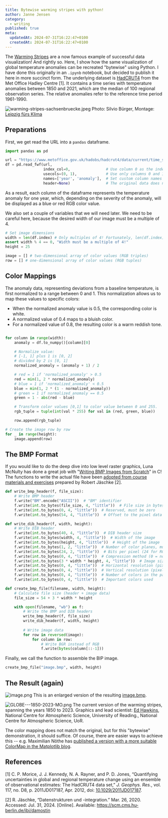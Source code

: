 ```yaml
---
title: Bytewise warming stripes with python!
author: Janne Jensen
category:
  - writing
published: true
meta:
  updatedAt: 2024-07-31T16:22:47+0100
  createdAt: 2024-07-31T16:22:47+0100
---
```


The [Warming Stripes](https://en.wikipedia.org/wiki/Warming_stripes) are a now famous example of successful data visualization! And rightly so. Here, I show how the same visualization of global temperature anomalies can be recreated "bytewise" using Python. I have done this originally in an `.ipynb` notebook, but decided to publish it here in more succinct form. The underlying dataset is [HadCRUT4](https://doi.org/10.1029/2011JD017187) from the Met Office Hadley Centre [1]. It contains a time series with temperature anomalies between 1850 and 2021, which are the median of 100 regional observation series. The relative anomalies refer to the reference time period 1961-1990.

![warming-stripes-sachsenbruecke.jpeg](/warming-stripes-sachsenbruecke.jpeg)
Photo: Silvio Bürger, Montage: [Leipzig fürs Klima](https://sachsenbruecke.de/)

## Preparations

First, we get read the URL into a `pandas` dataframe.

```python
import pandas as pd

url = "https://www.metoffice.gov.uk/hadobs/hadcrut4/data/current/time_series/HadCRUT.4.6.0.0.annual_ns_avg.txt"
df = pd.read_fwf(url,
                 index_col=0,                # Use column 0 as the index
                 usecols=(0, 1),             # Use only columns 0 and 1 from the original data
                 names=['year', 'anomaly'],  # Set custom column names
                 header=None)                # The original data does not have a header
```

As a result, each column of the dataframe represents the temperature anomaly for one year, which, depending on the severity of the anomaly, will be displayed as a blue or red RGB color value.

We also set a couple of variables that we will need later. We need to be careful here, because the desired width of our image must be a multiple of 4.

```python
# Set image dimensions
width = len(df.index) # Only multiples of 4! Fortunately, len(df.index) is 172 :)
assert width % 4 == 0, "Width must be a multiple of 4!"
height = 25

image = [] # two-dimensional array of color values (RGB triples)
row = [] # one-dimensional array of color values (RGB tuples)
```

## Color Mappings

The anomaly data, representing deviations from a baseline temperature, is first normalized to a range between 0 and 1. This normalization allows us to map these values to specific colors:

- When the normalized anomaly value is 0.5, the corresponding color is white.
- A normalized value of 0.4 maps to a bluish color.
- For a normalized value of 0.8, the resulting color is a warm reddish tone.


```python

for column in range(width):
    anomaly = df.to_numpy()[column][0]

    # Normalize value:
    # [-1, 1] plus 1 is [0, 2]
    # divided by 2 is [0, 1]
    normalized_anomaly = (anomaly + 1) / 2

	# red = 1 if 'normalized_anomaly' > 0.5
    red = min(1, 2 * normalized_anomaly)
    # blue = 1 if 'normalized_anomaly' < 0.5
    blue = min(1, 2 * (1 - normalized_anomaly))
    # green = 1 if normalized_anomaly == 0.5
    green = 1 - abs(red - blue)

    # Transform color values [0,1] to color value between 0 and 255.
    rgb_tuple = tuple(int(val * 255) for val in (red, green, blue))

    row.append(rgb_tuple)

# Create the image row by row
for _ in range(height):
    image.append(row)
```

## The BMP Format

If you would like to do the deep dive into low level raster graphics, Luna McNulty has done a great job with "[Writing BMP Images from Scratch](https://lmcnulty.me/words/bmp-output/)" in C! The functions to write the actual file have been [adopted from course materials and exercises](https://scm.cms.hu-berlin.de/ibi/damostin/-/blob/master/notebooks/3_Repraesentation_von_Text_Bild_Ton.ipynb) prepared by Robert Jäschke [2].

```python
def write_bmp_header(f, file_size):
    # Write BMP header
    f.write("BM".encode("ASCII"))  # "BM" identifier
    f.write(int.to_bytes(file_size, 4, "little"))  # File size in bytes
    f.write(int.to_bytes(0, 4, "little"))  # Reserved, must be zero
    f.write(int.to_bytes(54, 4, "little"))  # Offset to the pixel data

def write_dib_header(f, width, height):
    # Write DIB header
    f.write(int.to_bytes(40, 4, "little"))  # DIB header size
    f.write(int.to_bytes(width, 4, "little"))  # Width of the image
    f.write(int.to_bytes(height, 4, "little"))  # Height of the image
    f.write(int.to_bytes(1, 2, "little"))  # Number of color planes, must be 1
    f.write(int.to_bytes(24, 2, "little"))  # Bits per pixel (24 for RGB)
    f.write(int.to_bytes(0, 4, "little"))  # Compression method (0 = no compression)
    f.write(int.to_bytes(3 * width * height, 4, "little"))  # Image size in bytes
    f.write(int.to_bytes(0, 4, "little"))  # Horizontal resolution (pixels per meter)
    f.write(int.to_bytes(0, 4, "little"))  # Vertical resolution (pixels per meter)
    f.write(int.to_bytes(0, 4, "little"))  # Number of colors in the palette
    f.write(int.to_bytes(0, 4, "little"))  # Important colors used

def create_bmp_file(filename, width, height):
    # Calculate file size (header + image data)
    file_size = 54 + 3 * width * height

    with open(filename, "wb") as f:
        # Write the BMP and DIB headers
        write_bmp_header(f, file_size)
        write_dib_header(f, width, height)
        
        # Write image data
        for row in reversed(image):
            for column in row:
                # Write BGR instead of RGB
                f.write(bytes(column[::-1]))
```

Finally, we call the function to assemble the BIP image.
```python
create_bmp_file("image.bmp", width, height)
```

## The Result (again)

![image.png](/image.png)
This is an enlarged version of the resulting [image.bmp](/image.bmb).

![GLOBE---1850-2023-MO.png](https://showyourstripes.info/stripes/GLOBE---1850-2023-MO.png)
The current version of the warming stripes, spanning the years 1850 to 2023. Graphics and lead scientist: [Ed Hawkins](http://www.met.reading.ac.uk/~ed/home/index.php), National Centre for Atmospheric Science, University of Reading., National Centre for Atmospheric Science, UoR.

The color mapping does not match the original, but for this "bytewise" demonstration, it should suffice. Of course, there are easier ways to achieve this -- e.g. Maximilian Nöthe has [published a version with a more suitable ColorMap in the Matplotlib blog](https://matplotlib.org/matplotblog/posts/warming-stripes/).

## References

[1] C. P. Morice, J. J. Kennedy, N. A. Rayner, and P. D. Jones, “Quantifying uncertainties in global and regional temperature change using an ensemble of observational estimates: The HadCRUT4 data set,” _J. Geophys. Res._, vol. 117, no. D8, p. 2011JD017187, Apr. 2012, doi: [10.1029/2011JD017187](https://doi.org/10.1029/2011JD017187).

[2] R. Jäschke, “Datenstrukturen und -integration.” Mar. 26, 2020. Accessed: Jul. 31, 2024. [Online]. Available: https://scm.cms.hu-berlin.de/ibi/damostin

